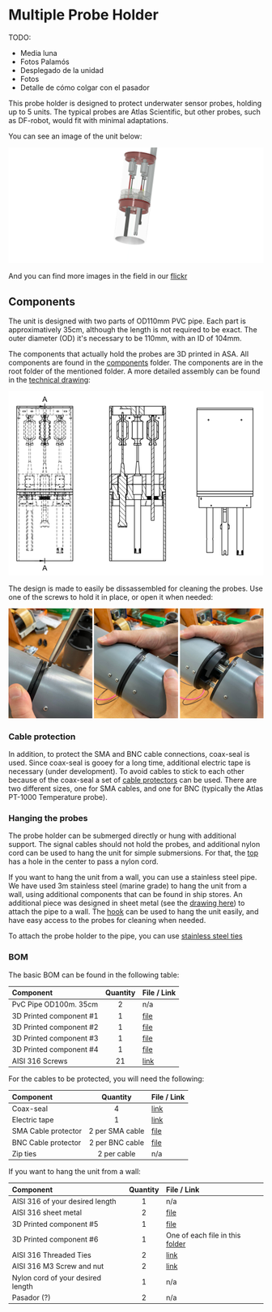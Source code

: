 # Multiple Probe Holder

TODO:
- Media luna
- Fotos Palamós
- Desplegado de la unidad
- Fotos
- Detalle de cómo colgar con el pasador

This probe holder is designed to protect underwater sensor probes, holding up to 5 units. The typical probes are Atlas Scientific, but other probes, such as DF-robot, would fit with minimal adaptations.

You can see an image of the unit below:

![](/assets/images/water/multiple_probe_transparent.png)

And you can find more images in the field in our [flickr](https://www.flickr.com/photos/smartcitizen/albums/72157718962169794)

## Components

The unit is designed with two parts of OD110mm PVC pipe. Each part is approximatively 35cm, although the length is not required to be exact. The outer diameter (OD) it's necessary to be 110mm, with an ID of 104mm.

The components that actually hold the probes are 3D printed in ASA. All components are found in the [components](components/) folder. The components are in the root folder of the mentioned folder. A more detailed assembly can be found in the [technical drawing](/assets/images/water/water_drawing.pdf):

![](/assets/images/water/technical_view.png)

The design is made to easily be dissassembled for cleaning the probes. Use one of the screws to hold it in place, or open it when needed:

![](/assets/images/water/opening_probe_holder.png)

### Cable protection

In addition, to protect the SMA and BNC cable connections, coax-seal is used. Since coax-seal is gooey for a long time, additional electric tape is necessary (under development). To avoid cables to stick to each other because of the coax-seal a set of [cable protectors](components/cable_protectors/) can be used. There are two different sizes, one for SMA cables, and one for BNC (typically the Atlas PT-1000 Temperature probe).

### Hanging the probes

The probe holder can be submerged directly or hung with additional support. The signal cables should not hold the probes, and additional nylon cord can be used to hang the unit for simple submersions. For that, the [top](components/top-clip.stl) has a hole in the center to pass a nylon cord.

If you want to hang the unit from a wall, you can use a stainless steel pipe. We have used 3m stainless steel (marine grade) to hang the unit from a wall, using additional components that can be found in ship stores. An additional piece was designed in sheet metal (see the [drawing here](/assets/images/water/water-station-pipe-bend-support%20v1.pdf)) to attach the pipe to a wall. The [hook](components/hook/) can be used to hang the unit easily, and have easy access to the probes for cleaning when needed.

To attach the probe holder to the pipe, you can use [stainless steel ties](/assets/images/water/steel_tie.png)

### BOM

The basic BOM can be found in the following table:

| Component | Quantity | File / Link |
| :-        | :-:      | :-          |
| PvC Pipe OD100m. 35cm   | 2 | n/a    |
| 3D Printed component #1 | 1 | [file](components/base-bottom.stl) |
| 3D Printed component #2 | 1 | [file](components/base-cover.stl) |
| 3D Printed component #3 | 1 | [file](components/base-clip.stl) |
| 3D Printed component #4 | 1 | [file](components/top-clip.stl) |
| AISI 316 Screws         | 21| [link](https://es.rs-online.com/web/p/tornillos-autorroscantes/5221325)|

For the cables to be protected, you will need the following:

| Component | Quantity | File / Link |
| :-        | :-:      | :-          |
| Coax-seal   | 4 | [link](https://atlas-scientific.com/waterproofing/coax-sealer/)    |
| Electric tape | 1 | [link](components/base-bottom.stl) |
| SMA Cable protector | 2 per SMA cable | [file](components/cable_protectors/cable-clip_SMA.stl) |
| BNC Cable protector | 2 per BNC cable | [file](components/cable_protectors/cable-clip_BNC.stl) |
| Zip ties            | 2 per cable | n/a |

If you want to hang the unit from a wall:

| Component | Quantity | File / Link |
| :-        | :-:      | :-          |
| AISI 316 of your desired length | 1 | n/a |
| AISI 316 sheet metal | 2 | [file](/assets/images/water/water-station-pipe-bend-support%20v1.pdf) |
| 3D Printed component #5 | 1 | [file](components/metalic-zipTie-enforcer.stl) |
| 3D Printed component #6 | 1 | One of each file in this [folder](components/hook/) |
| AISI 316 Threaded Ties | 2 | [link]() |
| AISI 316 M3 Screw and nut | 2 | [link]() |
| Nylon cord of your desired length | 1 | n/a |
| Pasador (?) | 2 | n/a |
